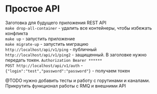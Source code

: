 # Простое API  
Заготовка для будущего приложения REST API  
`make drop-all-container` - удалить все контейнеры, чтобы избежать конфликта  
`make up` - запустить приложение  
`make migrate-up` - запустить миграцию  
`http://localhost/api/v1/ping` - публичный   
`http://localhost/api/v1/ping2` - защищенный. В заголовке нужно передать токен. `Authorization Bearer ******`  
`POST http://localhost/api/v1/auth` - `{"login":"test","password":"password"}` - получаем токен   

@TODO нужно добавить тесты и работу с горутинами и каналами. Прикрутить функционал работы с RMQ и внешними API  